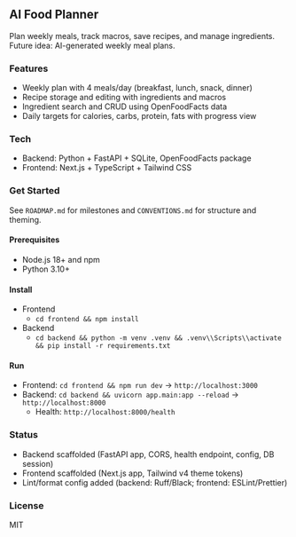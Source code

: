 ## AI Food Planner

Plan weekly meals, track macros, save recipes, and manage ingredients. Future idea: AI-generated weekly meal plans.

### Features
- Weekly plan with 4 meals/day (breakfast, lunch, snack, dinner)
- Recipe storage and editing with ingredients and macros
- Ingredient search and CRUD using OpenFoodFacts data
- Daily targets for calories, carbs, protein, fats with progress view

### Tech
- Backend: Python + FastAPI + SQLite, OpenFoodFacts package
- Frontend: Next.js + TypeScript + Tailwind CSS

### Get Started
See `ROADMAP.md` for milestones and `CONVENTIONS.md` for structure and theming.

#### Prerequisites
- Node.js 18+ and npm
- Python 3.10+

#### Install
- Frontend
  - `cd frontend && npm install`
- Backend
  - `cd backend && python -m venv .venv && .venv\\Scripts\\activate && pip install -r requirements.txt`

#### Run
- Frontend: `cd frontend && npm run dev` → `http://localhost:3000`
- Backend: `cd backend && uvicorn app.main:app --reload` → `http://localhost:8000`
  - Health: `http://localhost:8000/health`

### Status
- Backend scaffolded (FastAPI app, CORS, health endpoint, config, DB session)
- Frontend scaffolded (Next.js app, Tailwind v4 theme tokens)
- Lint/format config added (backend: Ruff/Black; frontend: ESLint/Prettier)

### License
MIT
